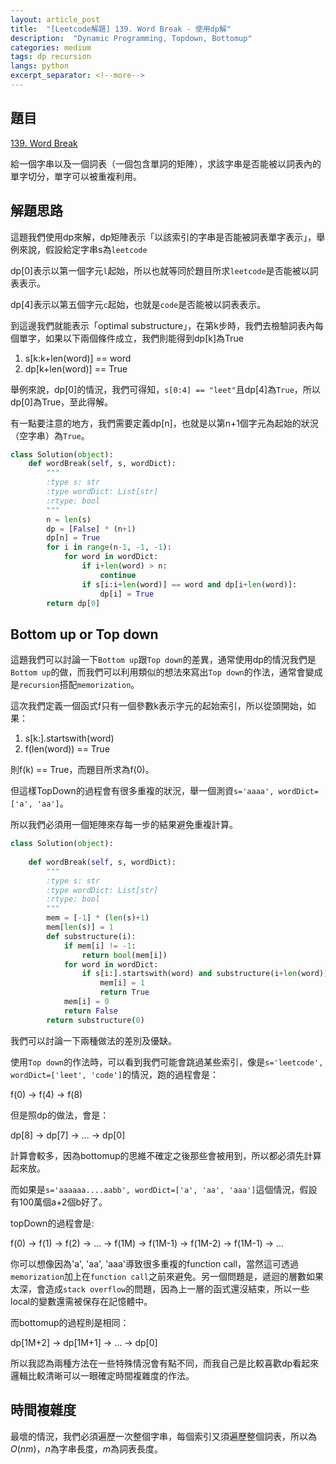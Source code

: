 ```yaml
---
layout: article_post
title:  "[Leetcode解題] 139. Word Break - 使用dp解"
description:  "Dynamic Programming, Topdown, Bottomup"
categories: medium 
tags: dp recursion
langs: python
excerpt_separator: <!--more-->
---
```


## 題目

[139. Word Break](https://leetcode.com/problems/word-break/)

給一個字串以及一個詞表（一個包含單詞的矩陣），求該字串是否能被以詞表內的單字切分，單字可以被重複利用。

<!--more-->

## 解題思路

這題我們使用dp來解，dp矩陣表示「以該索引的字串是否能被詞表單字表示」，舉例來說，假設給定字串s為`leetcode`

dp[0]表示以第一個字元`l`起始，所以也就等同於題目所求`leetcode`是否能被以詞表表示。

dp[4]表示以第五個字元`c`起始，也就是`code`是否能被以詞表表示。

到這邊我們就能表示「optimal substructure」，在第k步時，我們去檢驗詞表內每個單字，如果以下兩個條件成立，我們則能得到dp[k]為True

1. s[k:k+len(word)] == word
2. dp[k+len(word)] == True

舉例來說，dp[0]的情況，我們可得知，`s[0:4] == "leet"`且dp[4]為`True`，所以dp[0]為True，至此得解。

有一點要注意的地方，我們需要定義dp[n]，也就是以第n+1個字元為起始的狀況（空字串）為`True`。

```python
class Solution(object):
    def wordBreak(self, s, wordDict):
        """
        :type s: str
        :type wordDict: List[str]
        :rtype: bool
        """     
        n = len(s)
        dp = [False] * (n+1)
        dp[n] = True
        for i in range(n-1, -1, -1):
            for word in wordDict:
                if i+len(word) > n:
                    continue
                if s[i:i+len(word)] == word and dp[i+len(word)]:
                    dp[i] = True
        return dp[0]
```

## Bottom up or Top down

這題我們可以討論一下`Bottom up`跟`Top down`的差異，通常使用dp的情況我們是`Bottom up`的做，而我們可以利用類似的想法來寫出`Top down`的作法，通常會變成是`recursion`搭配`memorization`。

這次我們定義一個函式f只有一個參數k表示字元的起始索引，所以從頭開始，如果：

1. s[k:].startswith(word)
2. f(len(word)) == True

則f(k) == True，而題目所求為f(0)。

但這樣TopDown的過程會有很多重複的狀況，舉一個測資`s='aaaa', wordDict=['a', 'aa']`。

所以我們必須用一個矩陣來存每一步的結果避免重複計算。

```python
class Solution(object):
    
    def wordBreak(self, s, wordDict):
        """
        :type s: str
        :type wordDict: List[str]
        :rtype: bool
        """
        mem = [-1] * (len(s)+1)
        mem[len(s)] = 1
        def substructure(i):
            if mem[i] != -1:
                return bool(mem[i])
            for word in wordDict:
                if s[i:].startswith(word) and substructure(i+len(word)):
                    mem[i] = 1
                    return True
            mem[i] = 0
            return False            
        return substructure(0)
```

我們可以討論一下兩種做法的差別及優缺。

使用`Top down`的作法時，可以看到我們可能會跳過某些索引，像是`s='leetcode', wordDict=['leet', 'code']`的情況，跑的過程會是：

f(0) -> f(4) -> f(8)

但是照dp的做法，會是：

dp[8] -> dp[7] -> ... -> dp[0]

計算會較多，因為bottomup的思維不確定之後那些會被用到，所以都必須先計算起來放。

而如果是`s='aaaaaa....aabb', wordDict=['a', 'aa', 'aaa']`這個情況，假設有100萬個a+2個b好了。

topDown的過程會是:

f(0) -> f(1) -> f(2) -> ... -> f(1M) -> f(1M-1) -> f(1M-2) -> f(1M-1) -> ...

你可以想像因為'a', 'aa', 'aaa'導致很多重複的function call，當然這可透過`memorization`加上在`function call`之前來避免。另一個問題是，遞迴的層數如果太深，會造成`stack overflow`的問題，因為上一層的函式還沒結束，所以一些local的變數還需被保存在記憶體中。

而bottomup的過程則是相同：

dp[1M+2] -> dp[1M+1] -> ... -> dp[0]

所以我認為兩種方法在一些特殊情況會有點不同，而我自己是比較喜歡dp看起來邏輯比較清晰可以一眼確定時間複雜度的作法。

## 時間複雜度

最壞的情況，我們必須遍歷一次整個字串，每個索引又須遍歷整個詞表，所以為$O(nm)$，$n$為字串長度，$m$為詞表長度。